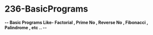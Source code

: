 # 236-BasicPrograms
  **-- Basic Programs Like- Factorial , Prime No , Reverse No , Fibonacci , Palindrome , etc .. --**
